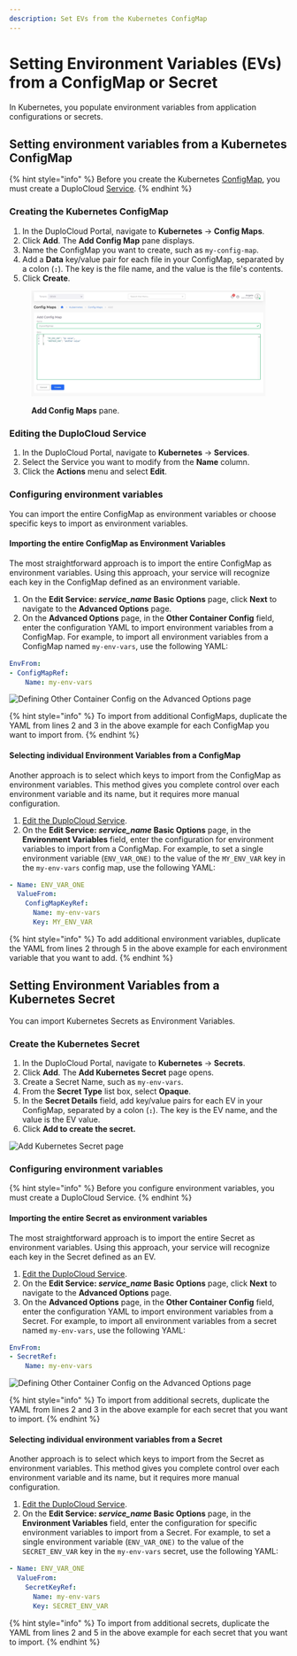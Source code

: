 ```yaml
---
description: Set EVs from the Kubernetes ConfigMap
---
```


# Setting Environment Variables (EVs) from a ConfigMap or Secret

In Kubernetes, you populate environment variables from application configurations or secrets.

## Setting environment variables from a Kubernetes ConfigMap

{% hint style="info" %}
Before you create the Kubernetes [ConfigMap](https://kubernetes.io/docs/concepts/configuration/configmap/), you must create a DuploCloud [Service](../../overview-2/azure-services/).&#x20;
{% endhint %}

### Creating the Kubernetes ConfigMap&#x20;

1. In the DuploCloud Portal, navigate to **Kubernetes** -> **Config Maps**.&#x20;
2. Click **Add**. The **Add Config Map** pane displays.&#x20;
3. Name the ConfigMap you want to create, such as `my-config-map`.&#x20;
4. Add a **Data** key/value pair for each file in your ConfigMap, separated by a colon (**`:`**). The key is the file name, and the value is the file's contents.&#x20;
5. Click **Create**.

<figure><img src="../../.gitbook/assets/screenshot-nimbusweb.me-2024.02.14-14_51_55.png" alt=""><figcaption><p><strong>Add Config Maps</strong> pane.</p></figcaption></figure>

### Editing the DuploCloud Service

1. In the DuploCloud Portal, navigate to **Kubernetes** -> **Services**.
2. Select the Service you want to modify from the **Name** column.
3. Click the **Actions** menu and select **Edit**.

### Configuring environment variables

You can import the entire ConfigMap as environment variables or choose specific keys to import as environment variables.

#### Importing the entire ConfigMap as Environment Variables

The most straightforward approach is to import the entire ConfigMap as environment variables.  Using this approach, your service will recognize each key in the ConfigMap defined as an environment variable.

1. On the **Edit Service: **_**service\_name**_** Basic Options** page, click **Next** to navigate to the **Advanced Options** page.
2. On the **Advanced Options** page, in the **Other Container Config** field, enter the configuration YAML to import environment variables from a ConfigMap.  For example, to import all environment variables from a ConfigMap named `my-env-vars`, use the following YAML:&#x20;

```yaml
EnvFrom:
- ConfigMapRef:
    Name: my-env-vars
```

![Defining Other Container Config on the Advanced Options page ](<../../.gitbook/assets/Screen Shot 2022-03-21 at 12.15.35 PM.png>)

{% hint style="info" %}
To import from additional ConfigMaps, duplicate the YAML from lines 2 and 3 in the above example for each ConfigMap you want to import from.
{% endhint %}

#### Selecting individual Environment Variables from a ConfigMap

Another approach is to select which keys to import from the ConfigMap as environment variables. This method gives you complete control over each environment variable and its name, but it requires more manual configuration.

1. [Edit the DuploCloud Service](setting-environment-variables-from-config.md#editing-the-duplocloud-service).
2. On the **Edit Service: **_**service\_name**_** Basic Options** page, in the **Environment Variables** field, enter the configuration for environment variables to import from a ConfigMap.  For example, to set a single environment variable (`ENV_VAR_ONE)` to the value of the `MY_ENV_VAR` key in the `my-env-vars` config map, use the following YAML:

```yaml
- Name: ENV_VAR_ONE
  ValueFrom:
    ConfigMapKeyRef:
      Name: my-env-vars
      Key: MY_ENV_VAR
```

{% hint style="info" %}
To add additional environment variables, duplicate the YAML from lines 2 through 5 in the above example for each environment variable that you want to add.
{% endhint %}

## Setting Environment Variables from a Kubernetes Secret

You can import Kubernetes Secrets as Environment Variables.&#x20;

### Create the Kubernetes Secret

1. In the DuploCloud Portal, navigate to **Kubernetes** -> **Secrets**.
2. Click **Add**. The **Add Kubernetes Secret** page opens.
3. Create a Secret Name, such as `my-env-vars`.
4. From the **Secret Type** list box, select **Opaque**.
5. In the **Secret Details** field, add key/value pairs for each EV in your ConfigMap, separated by a colon (**`:`**). The key is the EV name, and the value is the EV value.
6. Click **Add to create the secret.**

![Add Kubernetes Secret page](<../../.gitbook/assets/Screen Shot 2022-03-21 at 12.34.20 PM.png>)

### Configuring environment variables

{% hint style="info" %}
Before you configure environment variables, you must create a DuploCloud Service.
{% endhint %}

#### Importing the entire Secret as environment variables

The most straightforward approach is to import the entire Secret as environment variables. Using this approach, your service will recognize each key in the Secret defined as an EV.

1. [Edit the DuploCloud Service](setting-environment-variables-from-config.md#editing-the-duplocloud-service).
2. On the **Edit Service: **_**service\_name**_** Basic Options** page, click **Next** to navigate to the **Advanced Options** page.
3. On the **Advanced Options** page, in the **Other Container Config** field, enter the configuration YAML to import environment variables from a Secret.  For example, to import all environment variables from a secret named `my-env-vars`, use the following YAML:&#x20;

```yaml
EnvFrom:
- SecretRef:
    Name: my-env-vars
```

![Defining Other Container Config on the Advanced Options page ](<../../.gitbook/assets/Screen Shot 2022-03-21 at 12.39.58 PM.png>)

{% hint style="info" %}
To import from additional secrets, duplicate the YAML from lines 2 and 3 in the above example for each secret that you want to import.
{% endhint %}

#### Selecting individual environment variables from a Secret

Another approach is to select which keys to import from the Secret as environment variables. This method gives you complete control over each environment variable and its name, but it requires more manual configuration.

1. [Edit the DuploCloud Service](setting-environment-variables-from-config.md#editing-the-duplocloud-service).
2. On the **Edit Service: **_**service\_name**_** Basic Options** page, in the **Environment Variables** field, enter the configuration for specific environment variables to import from a Secret.  For example, to set a single environment variable (`ENV_VAR_ONE)` to the value of the `SECRET_ENV_VAR` key in the `my-env-vars` secret, use the following YAML:

```yaml
- Name: ENV_VAR_ONE
  ValueFrom:
    SecretKeyRef:
      Name: my-env-vars
      Key: SECRET_ENV_VAR
```

{% hint style="info" %}
To import from additional secrets, duplicate the YAML from lines 2 and 5 in the above example for each secret that you want to import.
{% endhint %}
